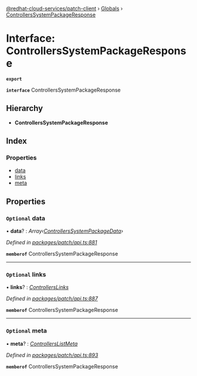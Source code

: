 [@redhat-cloud-services/patch-client](../README.md) › [Globals](../globals.md) › [ControllersSystemPackageResponse](controllerssystempackageresponse.md)

# Interface: ControllersSystemPackageResponse

**`export`** 

**`interface`** ControllersSystemPackageResponse

## Hierarchy

* **ControllersSystemPackageResponse**

## Index

### Properties

* [data](controllerssystempackageresponse.md#optional-data)
* [links](controllerssystempackageresponse.md#optional-links)
* [meta](controllerssystempackageresponse.md#optional-meta)

## Properties

### `Optional` data

• **data**? : *Array‹[ControllersSystemPackageData](controllerssystempackagedata.md)›*

*Defined in [packages/patch/api.ts:881](https://github.com/RedHatInsights/javascript-clients/blob/8382895/packages/patch/api.ts#L881)*

**`memberof`** ControllersSystemPackageResponse

___

### `Optional` links

• **links**? : *[ControllersLinks](controllerslinks.md)*

*Defined in [packages/patch/api.ts:887](https://github.com/RedHatInsights/javascript-clients/blob/8382895/packages/patch/api.ts#L887)*

**`memberof`** ControllersSystemPackageResponse

___

### `Optional` meta

• **meta**? : *[ControllersListMeta](controllerslistmeta.md)*

*Defined in [packages/patch/api.ts:893](https://github.com/RedHatInsights/javascript-clients/blob/8382895/packages/patch/api.ts#L893)*

**`memberof`** ControllersSystemPackageResponse
